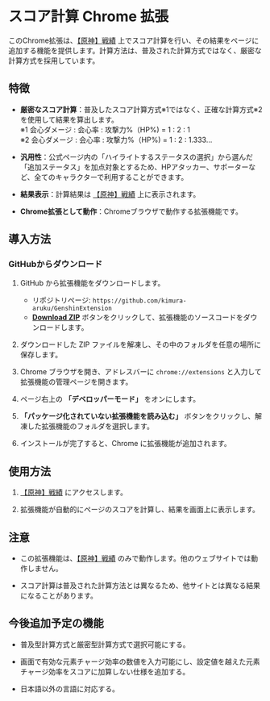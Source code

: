 # スコア計算 Chrome 拡張

このChrome拡張は、[【原神】戦績](https://act.hoyolab.com/app/community-game-records-sea/index.html) 上でスコア計算を行い、その結果をページに追加する機能を提供します。計算方法は、普及された計算方式ではなく、厳密な計算方式を採用しています。

## 特徴

- **厳密なスコア計算**：普及したスコア計算方式※1ではなく、正確な計算方式※2を使用して結果を算出します。  
※1 会心ダメージ : 会心率 : 攻撃力%（HP%) = 1 : 2 : 1  
※2 会心ダメージ : 会心率 : 攻撃力%（HP%) = 1 : 2 : 1.333...  

- **汎用性**：公式ページ内の「ハイライトするステータスの選択」から選んだ「追加ステータス」を加点対象とするため、HPアタッカー、サポーターなど、全てのキャラクターで利用することができます。

- **結果表示**：計算結果は [【原神】戦績](https://act.hoyolab.com/app/community-game-records-sea/index.html) 上に表示されます。

- **Chrome拡張として動作**：Chromeブラウザで動作する拡張機能です。

## 導入方法

### GitHubからダウンロード

1. GitHub から拡張機能をダウンロードします。
   - リポジトリページ: `https://github.com/kimura-aruku/GenshinExtension`
   - **[Download ZIP](https://github.com/kimura-aruku/GenshinExtension/archive/main.zip)** ボタンをクリックして、拡張機能のソースコードをダウンロードします。

2. ダウンロードした ZIP ファイルを解凍し、その中のフォルダを任意の場所に保存します。

3. Chrome ブラウザを開き、アドレスバーに `chrome://extensions` と入力して拡張機能の管理ページを開きます。

4. ページ右上の **「デベロッパーモード」** をオンにします。

5. **「パッケージ化されていない拡張機能を読み込む」** ボタンをクリックし、解凍した拡張機能のフォルダを選択します。

6. インストールが完了すると、Chrome に拡張機能が追加されます。

## 使用方法

1. [【原神】戦績](https://act.hoyolab.com/app/community-game-records-sea/index.html) にアクセスします。

2. 拡張機能が自動的にページのスコアを計算し、結果を画面上に表示します。

## 注意

- この拡張機能は、[【原神】戦績](https://act.hoyolab.com/app/community-game-records-sea/index.html) のみで動作します。他のウェブサイトでは動作しません。

- スコア計算は普及された計算方法とは異なるため、他サイトとは異なる結果になることがあります。

## 今後追加予定の機能

- 普及型計算方式と厳密型計算方式で選択可能にする。

- 画面で有効な元素チャージ効率の数値を入力可能にし、設定値を越えた元素チャージ効率をスコアに加算しない仕様を追加する。

- 日本語以外の言語に対応する。
